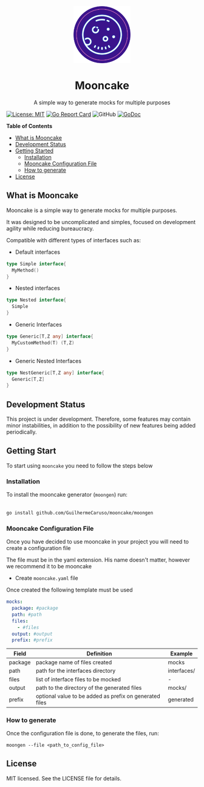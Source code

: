 <div align="center">
  <a href="#">
    <img src="assets/mooncake_without_name_logo.svg" width="150px" height="150px" />
  </a>

  <h1>Mooncake</h1>
  <p>A simple way to generate mocks for multiple purposes</p>

</div>

[![License: MIT](https://img.shields.io/badge/License-MIT-yellow.svg)](https://opensource.org/licenses/MIT) [![Go Report Card](https://goreportcard.com/badge/github.com/GuilhermeCaruso/mooncake)](https://goreportcard.com/report/github.com/GuilhermeCaruso/mooncake) ![GitHub](https://img.shields.io/badge/golang%20->=1.18-blue.svg) [![GoDoc](https://godoc.org/github.com/GuilhermeCaruso/mooncake?status.svg)](https://godoc.org/github.com/GuilhermeCaruso/mooncake) 

**Table of Contents**

- [What is Mooncake](#what-is-mooncake)
- [Development Status](#development-status)
- [Getting Started](#getting-start)
  - [Installation](#installation)
  - [Mooncake Configuration File](#mooncake-configuration-file)
  - [How to generate](#how-to-generate)
- [License](#license)


## What is Mooncake

Mooncake is a simple way to generate mocks for multiple purposes. 

It was designed to be uncomplicated and simples, focused on development agility while reducing bureaucracy.

Compatible with different types of interfaces such as:

- Default interfaces

```go
type Simple interface{
  MyMethod()
}
```

- Nested interfaces

```go
type Nested interface{
  Simple
}
```

- Generic Interfaces

```go
type Generic[T,Z any] interface{
  MyCustomMethod(T) (T,Z)
}
```
- Generic Nested Interfaces

```go
type NestGeneric[T,Z any] interface{
  Generic[T,Z]
}
```

## Development Status

This project is under development. Therefore, some features may contain minor instabilities, in addition to the possibility of new features being added periodically.


## Getting Start

To start using `mooncake` you need to follow the steps below

### Installation

To install the mooncake generator (`moongen`) run:

```sh

go install github.com/GuilhermeCaruso/mooncake/moongen

```

### Mooncake Configuration File

Once you have decided to use mooncake in your project you will need to create a configuration file

The file must be in the yaml extension. His name doesn't matter, however we recommend it to be mooncake

- Create `mooncake.yaml` file

Once created the following template must be used

```yaml
mocks:
  package: #package
  path: #path
  files:
    - #files
  output: #output
  prefix: #prefix
```

| Field | Definition | Example |
|-|-|-| 
| package | package name of files created | mocks |
| path | path for the interfaces directory | interfaces/ |
| files | list of interface files to be mocked | - |
| output | path to the directory of the generated files| mocks/ |
| prefix | optional value to be added as prefix on generated files | generated |

### How to generate

Once the configuration file is done, to generate the files, run:

```
moongen --file <path_to_config_file>
```


## License

MIT licensed. See the LICENSE file for details.